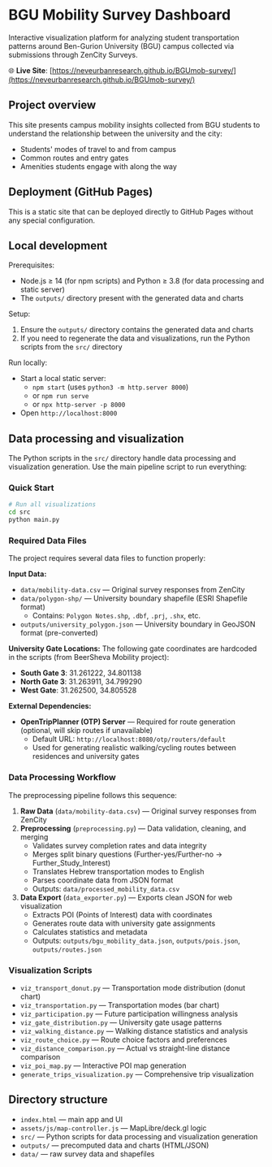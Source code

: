 # BGU Mobility Survey Dashboard

Interactive visualization platform for analyzing student transportation patterns around Ben-Gurion University (BGU) campus collected via submissions through ZenCity Surveys.

🌐 **Live Site**: [https://neveurbanresearch.github.io/BGUmob-survey/](https://neveurbanresearch.github.io/BGUmob-survey/)

## Project overview

This site presents campus mobility insights collected from BGU students to understand the relationship between the university and the city:

- Students' modes of travel to and from campus
- Common routes and entry gates
- Amenities students engage with along the way

## Deployment (GitHub Pages)

This is a static site that can be deployed directly to GitHub Pages without any special configuration.

## Local development

Prerequisites:

- Node.js ≥ 14 (for npm scripts) and Python ≥ 3.8 (for data processing and static server)
- The `outputs/` directory present with the generated data and charts

Setup:

1. Ensure the `outputs/` directory contains the generated data and charts
2. If you need to regenerate the data and visualizations, run the Python scripts from the `src/` directory

Run locally:

- Start a local static server:
  - `npm start` (uses `python3 -m http.server 8000`)
  - or `npm run serve`
  - or `npx http-server -p 8000`
- Open `http://localhost:8000`

## Data processing and visualization

The Python scripts in the `src/` directory handle data processing and visualization generation. Use the main pipeline script to run everything:

### Quick Start

```bash
# Run all visualizations
cd src
python main.py
```

### Required Data Files

The project requires several data files to function properly:

**Input Data:**

- `data/mobility-data.csv` — Original survey responses from ZenCity
- `data/polygon-shp/` — University boundary shapefile (ESRI Shapefile format)
  - Contains: `Polygon Notes.shp`, `.dbf`, `.prj`, `.shx`, etc.
- `outputs/university_polygon.json` — University boundary in GeoJSON format (pre-converted)

**University Gate Locations:**
The following gate coordinates are hardcoded in the scripts (from BeerSheva Mobility project):

- **South Gate 3**: 31.261222, 34.801138
- **North Gate 3**: 31.263911, 34.799290
- **West Gate**: 31.262500, 34.805528

**External Dependencies:**

- **OpenTripPlanner (OTP) Server** — Required for route generation (optional, will skip routes if unavailable)
  - Default URL: `http://localhost:8080/otp/routers/default`
  - Used for generating realistic walking/cycling routes between residences and university gates

### Data Processing Workflow

The preprocessing pipeline follows this sequence:

1. **Raw Data** (`data/mobility-data.csv`) — Original survey responses from ZenCity
2. **Preprocessing** (`preprocessing.py`) — Data validation, cleaning, and merging
   - Validates survey completion rates and data integrity
   - Merges split binary questions (Further-yes/Further-no → Further_Study_Interest)
   - Translates Hebrew transportation modes to English
   - Parses coordinate data from JSON format
   - Outputs: `data/processed_mobility_data.csv`
3. **Data Export** (`data_exporter.py`) — Exports clean JSON for web visualization
   - Extracts POI (Points of Interest) data with coordinates
   - Generates route data with university gate assignments
   - Calculates statistics and metadata
   - Outputs: `outputs/bgu_mobility_data.json`, `outputs/pois.json`, `outputs/routes.json`

### Visualization Scripts

- `viz_transport_donut.py` — Transportation mode distribution (donut chart)
- `viz_transportation.py` — Transportation modes (bar chart)
- `viz_participation.py` — Future participation willingness analysis
- `viz_gate_distribution.py` — University gate usage patterns
- `viz_walking_distance.py` — Walking distance statistics and analysis
- `viz_route_choice.py` — Route choice factors and preferences
- `viz_distance_comparison.py` — Actual vs straight-line distance comparison
- `viz_poi_map.py` — Interactive POI map generation
- `generate_trips_visualization.py` — Comprehensive trip visualization

## Directory structure

- `index.html` — main app and UI
- `assets/js/map-controller.js` — MapLibre/deck.gl logic
- `src/` — Python scripts for data processing and visualization generation
- `outputs/` — precomputed data and charts (HTML/JSON)
- `data/` — raw survey data and shapefiles

